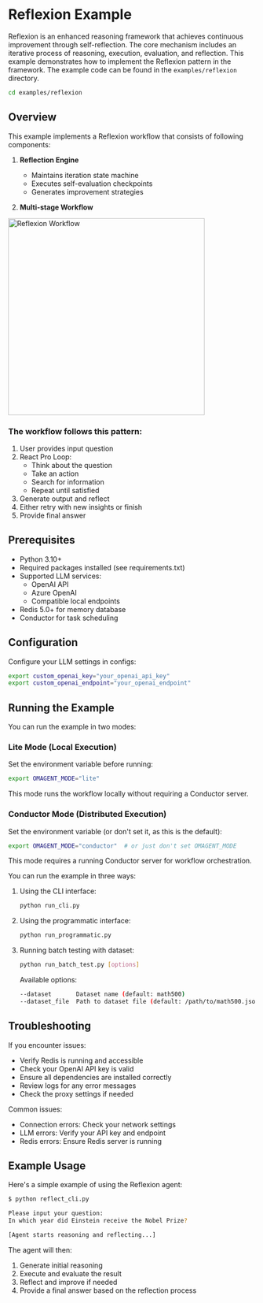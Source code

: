 # Reflexion Example

Reflexion is an enhanced reasoning framework that achieves continuous improvement through self-reflection. The core mechanism includes an iterative process of reasoning, execution, evaluation, and reflection. This example demonstrates how to implement the Reflexion pattern in the framework. The example code can be found in the `examples/reflexion` directory.

```bash
cd examples/reflexion
```

## Overview

This example implements a Reflexion workflow that consists of following components:

1. **Reflection Engine**
   - Maintains iteration state machine
   - Executes self-evaluation checkpoints
   - Generates improvement strategies

2. **Multi-stage Workflow**

<img src="../../docs/images/reflexion.png" width="400" alt="Reflexion Workflow">

### The workflow follows this pattern:
1. User provides input question
2. React Pro Loop:
   - Think about the question
   - Take an action
   - Search for information
   - Repeat until satisfied
3. Generate output and reflect
4. Either retry with new insights or finish
5. Provide final answer

## Prerequisites

- Python 3.10+
- Required packages installed (see requirements.txt)
- Supported LLM services:
  - OpenAI API
  - Azure OpenAI
  - Compatible local endpoints
- Redis 5.0+ for memory database
- Conductor for task scheduling

## Configuration

Configure your LLM settings in configs:
```bash
export custom_openai_key="your_openai_api_key"
export custom_openai_endpoint="your_openai_endpoint"
```

## Running the Example

You can run the example in two modes:

### Lite Mode (Local Execution)
Set the environment variable before running:
```bash
export OMAGENT_MODE="lite"
```
This mode runs the workflow locally without requiring a Conductor server.

### Conductor Mode (Distributed Execution)
Set the environment variable (or don't set it, as this is the default):
```bash
export OMAGENT_MODE="conductor"  # or just don't set OMAGENT_MODE
```
This mode requires a running Conductor server for workflow orchestration.

You can run the example in three ways:

1. Using the CLI interface:
   ```bash
   python run_cli.py
   ```

2. Using the programmatic interface:
   ```bash
   python run_programmatic.py
   ```

3. Running batch testing with dataset:
   ```bash
   python run_batch_test.py [options]
   ```

   Available options:
   ```bash
   --dataset       Dataset name (default: math500)
   --dataset_file  Path to dataset file (default: /path/to/math500.jsonl)
   ```

## Troubleshooting

If you encounter issues:
- Verify Redis is running and accessible
- Check your OpenAI API key is valid
- Ensure all dependencies are installed correctly
- Review logs for any error messages
- Check the proxy settings if needed

Common issues:
- Connection errors: Check your network settings
- LLM errors: Verify your API key and endpoint
- Redis errors: Ensure Redis server is running

## Example Usage

Here's a simple example of using the Reflexion agent:

```bash
$ python reflect_cli.py

Please input your question:
In which year did Einstein receive the Nobel Prize?

[Agent starts reasoning and reflecting...]
```

The agent will then:
1. Generate initial reasoning
2. Execute and evaluate the result
3. Reflect and improve if needed
4. Provide a final answer based on the reflection process
